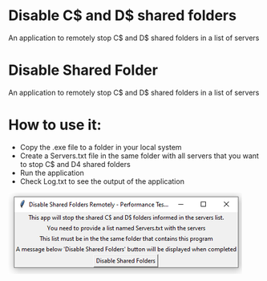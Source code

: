 # Disable C$ and D$ shared folders
An application to remotely stop C$ and D$ shared folders in a list of servers
# Disable Shared Folder

An application to remotely stop C$ and D$ shared folders in a list of servers

# How to use it:

- Copy the .exe file to a folder in your local system
- Create a Servers.txt file in the same folder with all servers that you want to stop C$ and D4 shared folders
- Run the application
- Check Log.txt to see the output of the application

![App Interface](https://github.com/cmattosr/Disable-C-and-D-shared-folders/raw/main/images/interface.png)

